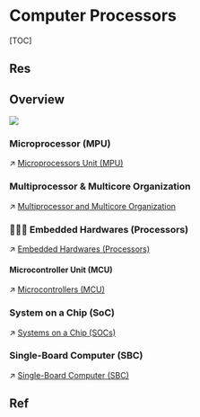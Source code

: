 # Computer Processors

[TOC]



## Res



## Overview
![](../../../../../../Assets/Pics/Screenshot%202023-05-28%20at%209.35.38%20PM.png)


### Microprocessor (MPU)
↗ [Microprocessors Unit (MPU)](Microprocessors%20Unit%20(MPU)/Microprocessors%20Unit%20(MPU).md)


### Multiprocessor & Multicore Organization
↗ [Multiprocessor and Multicore Organization](Multiprocessor%20and%20Multicore%20Organization/Multiprocessor%20and%20Multicore%20Organization.md)


### 🧗🏻‍♂️ Embedded Hardwares (Processors)
↗ [Embedded Hardwares (Processors)](../../../../../Internet%20of%20Things/Embedded%20Computer%20Systems/Embedded%20Hardwares%20(Processors)/Embedded%20Hardwares%20(Processors).md)

#### Microcontroller Unit (MCU)
↗ [Microcontrollers (MCU)](../../../../Internet%20of%20Things/Embedded%20Computer%20Systems/Embedded%20Hardwares%20(Processors)/Standardized%20Processors%20(off-the-shelf)/📌%20Microcontrollers%20(MCU)/Microcontrollers%20(MCU).md)


### System on a Chip (SoC)
↗ [Systems on a Chip (SOCs)](../../../../../Internet%20of%20Things/Embedded%20Computer%20Systems/Embedded%20Hardwares%20(Processors)/Systems%20on%20a%20Chip%20(SOCs).md)


### Single-Board Computer (SBC)
↗ [Single-Board Computer (SBC)](../../../../../Internet%20of%20Things/Embedded%20Computer%20Systems/Single-Board%20Computer%20(SBC)/Single-Board%20Computer%20(SBC).md)



## Ref
[Digital Signal Processor]: https://en.wikipedia.org/wiki/Digital_signal_processor

[All about CPUs: Microprocessor, Microcontroller and Single Board Computer]: https://www.seeedstudio.com/blog/2020/10/27/all-about-cpus-microprocessor-microcontroller-and-single-board-computer/

